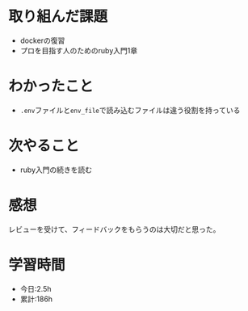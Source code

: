 # 取り組んだ課題
- dockerの復習
- プロを目指す人のためのruby入門1章

# わかったこと
- `.env`ファイルと`env_file`で読み込むファイルは違う役割を持っている

# 次やること
- ruby入門の続きを読む

# 感想
レビューを受けて、フィードバックをもらうのは大切だと思った。

# 学習時間
- 今日:2.5h
- 累計:186h